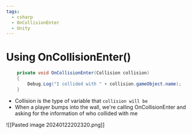 ```yaml
---
tags:
  - csharp
  - OnCollisionEnter
  - Unity
---
```

# Using OnCollisionEnter()
```c#
    private void OnCollisionEnter(Collision collision)
    {
        Debug.Log("I collided with " + collision.gameObject.name);
    }
```


* Collision is the type of variable that `collision will be`
* When a player bumps into the wall, we're calling OnCollisionEnter and asking for the information of who collided with me

![[Pasted image 20240122202320.png]]

